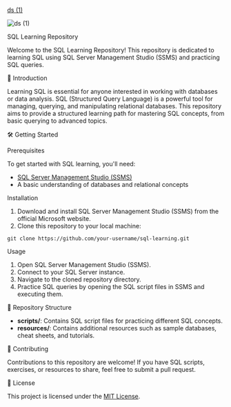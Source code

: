 [ds (1)](https://github.com/sahilnegi1/SQL-server-mngmt-studio/assets/89196598/1d0e558d-3f38-4359-bcc3-67b1ae75d893)

![ds (1)](https://github.com/sahilnegi1/SQL-server-mngmt-studio/assets/89196598/4a37b7f0-52a7-425b-980b-bc2c1c94ebfb)


SQL Learning Repository

Welcome to the SQL Learning Repository! This repository is dedicated to learning SQL using SQL Server Management Studio (SSMS) and practicing SQL queries.

🚀 Introduction

Learning SQL is essential for anyone interested in working with databases or data analysis. SQL (Structured Query Language) is a powerful tool for managing, querying, and manipulating relational databases. This repository aims to provide a structured learning path for mastering SQL concepts, from basic querying to advanced topics.

🛠️ Getting Started

Prerequisites

To get started with SQL learning, you'll need:

- [SQL Server Management Studio (SSMS)](https://docs.microsoft.com/en-us/sql/ssms/download-sql-server-management-studio-ssms)
- A basic understanding of databases and relational concepts

Installation

1. Download and install SQL Server Management Studio (SSMS) from the official Microsoft website.
2. Clone this repository to your local machine:

```
git clone https://github.com/your-username/sql-learning.git
```

Usage

1. Open SQL Server Management Studio (SSMS).
2. Connect to your SQL Server instance.
3. Navigate to the cloned repository directory.
4. Practice SQL queries by opening the SQL script files in SSMS and executing them.

📂 Repository Structure

- **scripts/**: Contains SQL script files for practicing different SQL concepts.
- **resources/**: Contains additional resources such as sample databases, cheat sheets, and tutorials.

🤝 Contributing

Contributions to this repository are welcome! If you have SQL scripts, exercises, or resources to share, feel free to submit a pull request.

📝 License

This project is licensed under the [MIT License](LICENSE).
```

